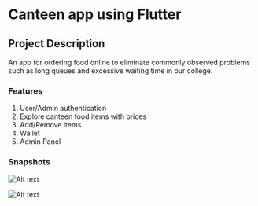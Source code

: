 # Canteen app using Flutter

## Project Description
An app for ordering food online to eliminate commonly observed problems such as long queues and excessive waiting time in our college.

### Features
1. User/Admin authentication
2. Explore canteen food items with prices
3. Add/Remove items
4. Wallet
5. Admin Panel

### Snapshots

![Alt text](select_essay.png?raw=true "Snapshot 1")

![Alt text](writing_pad.png?raw=true "Snapshot 2")
